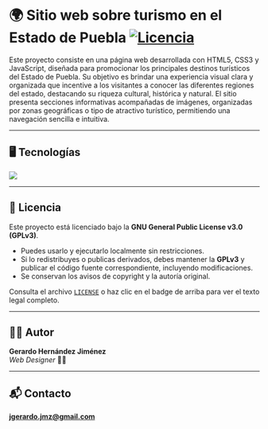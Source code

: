 # 🌍 Sitio web sobre turismo en el Estado de Puebla  [![Licencia](https://img.shields.io/badge/Licencia-GPLv3-blue.svg)](https://www.gnu.org/licenses/gpl-3.0.html) 
Este proyecto consiste en una página web desarrollada con HTML5, CSS3 y JavaScript, diseñada para promocionar los principales destinos turísticos del Estado de Puebla. Su objetivo es brindar una experiencia visual clara y organizada que incentive a los visitantes a conocer las diferentes regiones del estado, destacando su riqueza cultural, histórica y natural. El sitio presenta secciones informativas acompañadas de imágenes, organizadas por zonas geográficas o tipo de atractivo turístico, permitiendo una navegación sencilla e intuitiva.

---

## 🖥️ Tecnologías

[![](https://skillicons.dev/icons?i=html,css,js,vscode,git,github)](https://skillicons.dev)

---

## 📜 Licencia 

Este proyecto está licenciado bajo la **GNU General Public License v3.0 (GPLv3)**.  
- Puedes usarlo y ejecutarlo localmente sin restricciones.
- Si lo redistribuyes o publicas derivados, debes mantener la **GPLv3** y publicar el código fuente correspondiente, incluyendo modificaciones.
- Se conservan los avisos de copyright y la autoría original.

Consulta el archivo [`LICENSE`](./LICENSE) o haz clic en el badge de arriba para ver el texto legal completo.

---

## 👨‍💻 Autor

**Gerardo Hernández Jiménez**  
*Web Designer* 🧑‍💻

---

## 📬 Contacto
**jgerardo.jmz@gmail.com**

